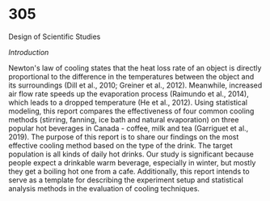 # 305
Design of Scientific Studies


*Introduction*

Newton's law of cooling states that the heat loss rate of an object is directly proportional to the
difference in the temperatures between the object and its surroundings (Dill et al., 2010; Greiner et al.,
2012). Meanwhile, increased air flow rate speeds up the evaporation process (Raimundo et al., 2014),
which leads to a dropped temperature (He et al., 2012).
Using statistical modeling, this report compares the effectiveness of four common cooling methods
(stirring, fanning, ice bath and natural evaporation) on three popular hot beverages in Canada -
coffee, milk and tea (Garriguet et al., 2019). The purpose of this report is to share our findings on the
most effective cooling method based on the type of the drink. The target population is all kinds of daily
hot drinks. Our study is significant because people expect a drinkable warm beverage, especially in
winter, but mostly they get a boiling hot one from a cafe. Additionally, this report intends to serve as a
template for describing the experiment setup and statistical analysis methods in the evaluation of
cooling techniques.
